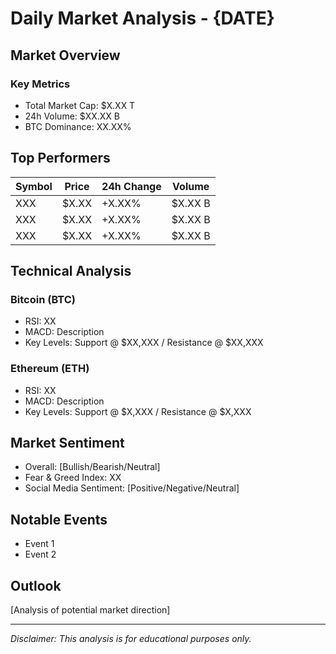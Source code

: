 # Daily Market Analysis - {DATE}

## Market Overview

### Key Metrics
- Total Market Cap: $X.XX T
- 24h Volume: $XX.XX B
- BTC Dominance: XX.XX%

## Top Performers

| Symbol | Price | 24h Change | Volume |
|--------|--------|------------|--------|
| XXX    | $X.XX  | +X.XX%     | $X.XX B|
| XXX    | $X.XX  | +X.XX%     | $X.XX B|
| XXX    | $X.XX  | +X.XX%     | $X.XX B|

## Technical Analysis

### Bitcoin (BTC)
- RSI: XX
- MACD: Description
- Key Levels: Support @ $XX,XXX / Resistance @ $XX,XXX

### Ethereum (ETH)
- RSI: XX
- MACD: Description
- Key Levels: Support @ $X,XXX / Resistance @ $X,XXX

## Market Sentiment
- Overall: [Bullish/Bearish/Neutral]
- Fear & Greed Index: XX
- Social Media Sentiment: [Positive/Negative/Neutral]

## Notable Events
- Event 1
- Event 2

## Outlook
[Analysis of potential market direction]

---

*Disclaimer: This analysis is for educational purposes only.*